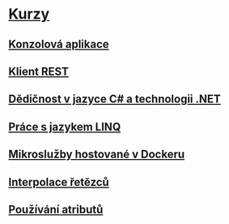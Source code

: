 # [Kurzy](index.md)
## [Konzolová aplikace](console-teleprompter.md)
## [Klient REST](console-webapiclient.md)
## [Dědičnost v jazyce C# a technologii .NET](inheritance.md)
## [Práce s jazykem LINQ](working-with-linq.md)
## [Mikroslužby hostované v Dockeru](microservices.md)
## [Interpolace řetězců](string-interpolation.md)
## [Používání atributů](attributes.md)
